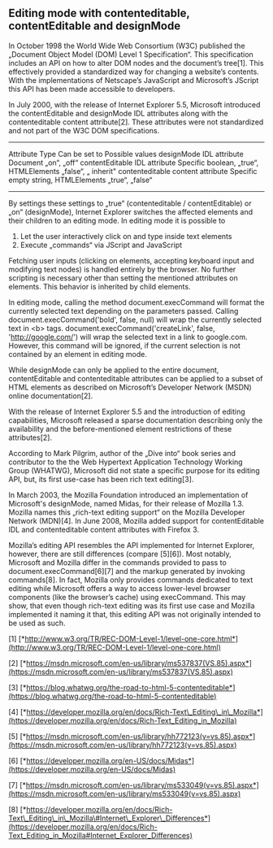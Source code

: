## Editing mode with contenteditable, contentEditable and designMode

In October 1998 the World Wide Web Consortium (W3C) published the
„Document Object Model (DOM) Level 1 Specification“. This specification
includes an API on how to alter DOM nodes and the document’s tree\[1\].
This effectively provided a standardized way for changing a website’s
contents. With the implementations of Netscape’s JavaScript and
Microsoft’s JScript this API has been made accessible to developers.

In July 2000, with the release of Internet Explorer 5.5, Microsoft
introduced the contentEditable and designMode IDL attributes along with
the contenteditable content attribute\[2\]. These attributes were not
standardized and not part of the W3C DOM specifications.

----------------- ------------------ -------------- -------------------
Attribute         Type               Can be set to  Possible values
designMode        IDL attribute      Document       „on“, „off“
contentEditable   IDL attribute      Specific       boolean, „true“,
                                     HTMLElements   „false“, „ inherit"
contenteditable   content attribute  Specific       empty string,
                                     HTMLElements   „true“, „false“
----------------- ------------------ -------------- -------------------

By settings these settings to „true“ (contenteditable / contentEditable)
or „on“ (designMode), Internet Explorer switches the affected elements
and their children to an editing mode. In editing mode it is possible to

1.  Let the user interactively click on and type inside text elements
2.  Execute „commands“ via JScript and JavaScript

Fetching user inputs (clicking on elements, accepting keyboard input and
modifying text nodes) is handled entirely by the browser. No further
scripting is necessary other than setting the mentioned attributes on
elements. This behavior is inherited by child elements.

In editing mode, calling the method document.execCommand will format the
currently selected text depending on the parameters passed. Calling
document.execCommand('bold', false, null) will wrap the currently
selected text in &lt;b&gt; tags. document.execCommand('createLink',
false, 'http://google.com/') will wrap the selected text in a link to
google.com. However, this command will be ignored, if the current
selection is not contained by an element in editing mode.

While designMode can only be applied to the entire document,
contentEditable and contenteditable attributes can be applied to a
subset of HTML elements as described on Microsoft’s Developer Network
(MSDN) online documentation\[2\].

With the release of Internet Explorer 5.5 and the introduction of
editing capabilities, Microsoft released a sparse documentation
describing only the availability and the before-mentioned element
restrictions of these attributes\[2\].

According to Mark Pilgrim, author of the „Dive into“ book series and
contributor to the the Web Hypertext Application Technology Working
Group (WHATWG), Microsoft did not state a specific purpose for its
editing API, but, its first use-case has been rich text editing\[3\].

In March 2003, the Mozilla Foundation introduced an implementation of
Microsoft's designMode, named Midas, for their release of Mozilla 1.3.
Mozilla names this „rich-text editing support“ on the Mozilla Developer
Network (MDN)\[4\]. In June 2008, Mozilla added support for
contentEditable IDL and contenteditable content attributes with Firefox
3.

Mozilla’s editing API resembles the API implemented for Internet
Explorer, however, there are still differences (compare \[5\]\[6\]).
Most notably, Microsoft and Mozilla differ in the commands provided to
pass to document.execCommand\[6\]\[7\] and the markup generated by
invoking commands\[8\]. In fact, Mozilla only provides commands
dedicated to text editing while Microsoft offers a way to access
lower-level browser components (like the browser’s cache) using
execCommand. This may show, that even though rich-text editing was its
first use case and Mozilla implemented it naming it that, this editing
API was not originally intended to be used as such.

\[1\]
[*http://www.w3.org/TR/REC-DOM-Level-1/level-one-core.html*](http://www.w3.org/TR/REC-DOM-Level-1/level-one-core.html)

\[2\]
[*https://msdn.microsoft.com/en-us/library/ms537837(VS.85).aspx*](https://msdn.microsoft.com/en-us/library/ms537837(VS.85).aspx)

\[3\]
[*https://blog.whatwg.org/the-road-to-html-5-contenteditable*](https://blog.whatwg.org/the-road-to-html-5-contenteditable)

\[4\]
[*https://developer.mozilla.org/en/docs/Rich-Text\_Editing\_in\_Mozilla*](https://developer.mozilla.org/en/docs/Rich-Text_Editing_in_Mozilla)

\[5\]
[*https://msdn.microsoft.com/en-us/library/hh772123(v=vs.85).aspx*](https://msdn.microsoft.com/en-us/library/hh772123(v=vs.85).aspx)

\[6\]
[*https://developer.mozilla.org/en-US/docs/Midas*](https://developer.mozilla.org/en-US/docs/Midas)

\[7\]
[*https://msdn.microsoft.com/en-us/library/ms533049(v=vs.85).aspx*](https://msdn.microsoft.com/en-us/library/ms533049(v=vs.85).aspx)

\[8\]
[*https://developer.mozilla.org/en/docs/Rich-Text\_Editing\_in\_Mozilla\#Internet\_Explorer\_Differences*](https://developer.mozilla.org/en/docs/Rich-Text_Editing_in_Mozilla#Internet_Explorer_Differences)
